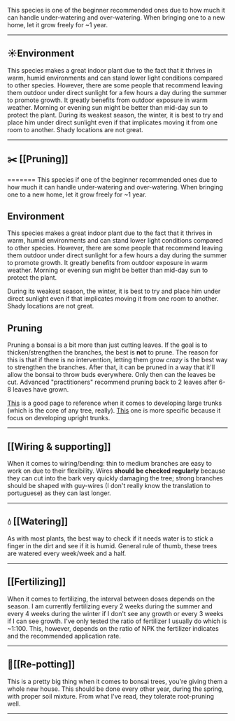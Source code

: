 
This species is one of the beginner recommended ones due to how much it can handle under-watering and over-watering.
When bringing one to a new home, let it grow freely for ~1 year.
- - - 
## ☀️Environment 
This species makes a great indoor plant due to the fact that it thrives in warm, humid environments and can stand lower light conditions compared to other species.
However, there are some people that recommend leaving them outdoor under direct sunlight for a few hours a day during the summer to promote growth. It greatly benefits from outdoor exposure in warm weather. 
Morning or evening sun might be better than mid-day sun to protect the plant.
During its weakest season, the winter, it is best to try and place him under direct sunlight even if that implicates moving it from one room to another.
Shady locations are not great.
- - - 
## ✂️ [[Pruning]]
=======
This species if one of the beginner recommended ones due to how much it can handle under-watering and over-watering.
When bringing one to a new home, let it grow freely for ~1 year.

## Environment 
This species makes a great indoor plant due to the fact that it thrives in warm, humid environments and can stand lower light conditions compared to other species.
However, there are some people that recommend leaving them outdoor under direct sunlight for a few hours a day during the summer to promote growth. It greatly benefits from outdoor exposure in warm weather. 
Morning or evening sun might be better than mid-day sun to protect the plant.

During its weakest season, the winter, it is best to try and place him under direct sunlight even if that implicates moving it from one room to another.
Shady locations are not great.
## Pruning
Pruning a bonsai is a bit more than just cutting leaves.
If the goal is to thicken/strengthen the branches, the best is **not** to prune.
The reason for this is that if there is no intervention, letting them grow *crazy* is the best way to strengthen the branches. After that, it can be pruned in a way that it'll allow the bonsai to throw buds everywhere. Only then can the leaves be cut. Advanced "practitioners" recommend pruning back to 2 leaves after 6-8 leaves have grown. 

[This](https://www.evergreengardenworks.com/trunks.htm) is a good page to reference when it comes to developing large trunks (which is the core of any tree, really).
[This](https://bonsai4me.com/developing-informal-upright-trunks-for-deciduous-bonsai/)  one is more specific because it focus on developing upright trunks.
- - -
## [[Wiring & supporting]]
When it comes to wiring/bending: thin to medium branches are easy to work on due to their flexibility. Wires **should be checked regularly** because they can cut into the bark very quickly damaging the tree; strong branches should be shaped with guy-wires (I don't really know the translation to portuguese) as they can last longer.
- - - 
## 💧 [[Watering]]
As with most plants, the best way to check if it needs water is to stick a finger in the dirt and see if it is humid.
General rule of thumb, these trees are watered every week/week and a half.
- - -
## [[Fertilizing]]
When it comes to fertilizing, the interval between doses depends on the season. I am currently fertilizing every 2 weeks during the summer and every 4 weeks during the winter if I don't see any growth or every 3 weeks if I can see growth.
I've only tested the ratio of fertilizer I usually do which is ~1:100.
This, however, depends on the ratio of NPK the fertilizer indicates and the recommended application rate.
- - - 
## 🌱[[Re-potting]]
This is a pretty big thing when it comes to bonsai trees, you're giving them a whole new house.
This should be done every other year, during the spring, with proper soil mixture. From what I've read, they tolerate root-pruning well.
- - - 
